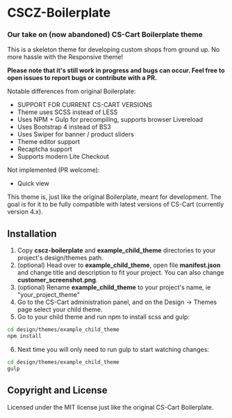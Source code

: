 # CSCZ-Boilerplate
### Our take on (now abandoned) CS-Cart Boilerplate theme

This is a skeleton theme for developing custom shops from ground up. No more hassle with the Responsive theme!

**Please note that it's still work in progress and bugs can occur. Feel free to open issues to report bugs or contribute with a PR.**

Notable differences from original Boilerplate:
- SUPPORT FOR CURRENT CS-CART VERSIONS
- Theme uses SCSS instead of LESS
- Uses NPM + Gulp for precompiling, supports browser Livereload
- Uses Bootstrap 4 instead of BS3
- Uses Swiper for banner / product sliders
- Theme editor support
- Recaptcha support
- Supports modern Lite Checkout

Not implemented (PR welcome):
- Quick view

This theme is, just like the original Boilerplate, meant for development. The goal is for it to be fully compatible with latest versions of CS-Cart (currently version 4.x).

## Installation
1. Copy **cscz-boilerplate** and **example_child_theme** directories to your project's design/themes path. 
2. (optional) Head over to **example_child_theme**, open file **manifest.json** and change title and description to fit your project. You can also change **customer_screenshot.png**.
3. (optional) Rename **example_child_theme** to your project's name, ie "your_project_theme"
4. Go to the CS-Cart administration panel, and on the Design → Themes page select your child theme.
5. Go to your child theme and run npm to install scss and gulp:
  ```bash
  cd design/themes/example_child_theme
  npm install
  ```
6. Next time you will only need to run gulp to start watching changes:
  ```bash
  cd design/themes/example_child_theme
  gulp
  ```

## Copyright and License
Licensed under the MIT license just like the original CS-Cart Boilerplate.

